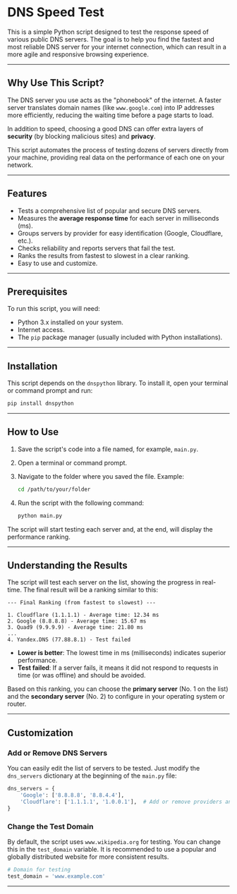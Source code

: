 # DNS Speed Test

This is a simple Python script designed to test the response speed of various public DNS servers. The goal is to help you find the fastest and most reliable DNS server for your internet connection, which can result in a more agile and responsive browsing experience.

---

## Why Use This Script?

The DNS server you use acts as the "phonebook" of the internet. A faster server translates domain names (like `www.google.com`) into IP addresses more efficiently, reducing the waiting time before a page starts to load.

In addition to speed, choosing a good DNS can offer extra layers of **security** (by blocking malicious sites) and **privacy**.

This script automates the process of testing dozens of servers directly from your machine, providing real data on the performance of each one on your network.

---

## Features

- Tests a comprehensive list of popular and secure DNS servers.
- Measures the **average response time** for each server in milliseconds (ms).
- Groups servers by provider for easy identification (Google, Cloudflare, etc.).
- Checks reliability and reports servers that fail the test.
- Ranks the results from fastest to slowest in a clear ranking.
- Easy to use and customize.

---

## Prerequisites

To run this script, you will need:

- Python 3.x installed on your system.
- Internet access.
- The `pip` package manager (usually included with Python installations).

---

## Installation

This script depends on the `dnspython` library. To install it, open your terminal or command prompt and run:

```bash
pip install dnspython
```

---

## How to Use

1. Save the script's code into a file named, for example, `main.py`.

2. Open a terminal or command prompt.

3. Navigate to the folder where you saved the file. Example:

   ```bash
   cd /path/to/your/folder
   ```

4. Run the script with the following command:

   ```bash
   python main.py
   ```

The script will start testing each server and, at the end, will display the performance ranking.

---

## Understanding the Results

The script will test each server on the list, showing the progress in real-time. The final result will be a ranking similar to this:

```
--- Final Ranking (from fastest to slowest) ---

1. Cloudflare (1.1.1.1) - Average time: 12.34 ms
2. Google (8.8.8.8) - Average time: 15.67 ms
3. Quad9 (9.9.9.9) - Average time: 21.80 ms
...
4. Yandex.DNS (77.88.8.1) - Test failed
```

- **Lower is better**: The lowest time in ms (milliseconds) indicates superior performance.
- **Test failed**: If a server fails, it means it did not respond to requests in time (or was offline) and should be avoided.

Based on this ranking, you can choose the **primary server** (No. 1 on the list) and the **secondary server** (No. 2) to configure in your operating system or router.

---

## Customization

### Add or Remove DNS Servers

You can easily edit the list of servers to be tested. Just modify the `dns_servers` dictionary at the beginning of the `main.py` file:

```python
dns_servers = {
    'Google': ['8.8.8.8', '8.8.4.4'],
    'Cloudflare': ['1.1.1.1', '1.0.0.1'],  # Add or remove providers and IPs here
}
```

### Change the Test Domain

By default, the script uses `www.wikipedia.org` for testing. You can change this in the `test_domain` variable. It is recommended to use a popular and globally distributed website for more consistent results.

```python
# Domain for testing
test_domain = 'www.example.com'
```

---
